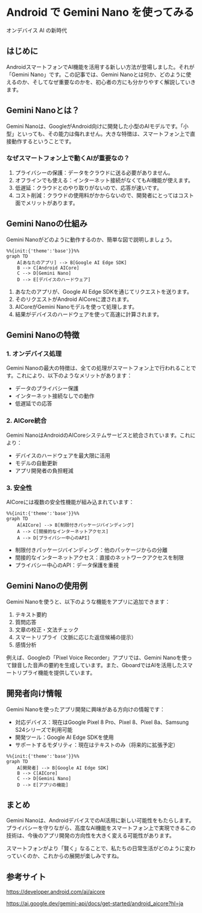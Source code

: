 # Android で Gemini Nano を使ってみる

オンデバイス AI の新時代

## はじめに

AndroidスマートフォンでAI機能を活用する新しい方法が登場しました。それが「Gemini Nano」です。この記事では、Gemini Nanoとは何か、どのように使えるのか、そしてなぜ重要なのかを、初心者の方にも分かりやすく解説していきます。

## Gemini Nanoとは？

Gemini Nanoは、GoogleがAndroid向けに開発した小型のAIモデルです。「小型」といっても、その能力は侮れません。大きな特徴は、スマートフォン上で直接動作するということです。

### なぜスマートフォン上で動くAIが重要なの？

1. プライバシーの保護：データをクラウドに送る必要がありません。
2. オフラインでも使える：インターネット接続がなくてもAI機能が使えます。
3. 低遅延：クラウドとのやり取りがないので、応答が速いです。
4. コスト削減：クラウドの使用料がかからないので、開発者にとってはコスト面でメリットがあります。

## Gemini Nanoの仕組み

Gemini Nanoがどのように動作するのか、簡単な図で説明しましょう。

```mermaid
%%{init:{'theme':'base'}}%%
graph TD
    A[あなたのアプリ] --> B[Google AI Edge SDK]
    B --> C[Android AICore]
    C --> D[Gemini Nano]
    D --> E[デバイスのハードウェア]
```

1. あなたのアプリが、Google AI Edge SDKを通じてリクエストを送ります。
2. そのリクエストがAndroid AICoreに渡されます。
3. AICoreがGemini Nanoモデルを使って処理します。
4. 結果がデバイスのハードウェアを使って高速に計算されます。

## Gemini Nanoの特徴

### 1. オンデバイス処理

Gemini Nanoの最大の特徴は、全ての処理がスマートフォン上で行われることです。これにより、以下のようなメリットがあります：

- データのプライバシー保護
- インターネット接続なしでの動作
- 低遅延での応答

### 2. AICore統合

Gemini NanoはAndroidのAICoreシステムサービスと統合されています。これにより：

- デバイスのハードウェアを最大限に活用
- モデルの自動更新
- アプリ開発者の負担軽減

### 3. 安全性

AICoreには複数の安全性機能が組み込まれています：

```mermaid
%%{init:{'theme':'base'}}%%
graph TD
    A[AICore] --> B[制限付きパッケージバインディング]
    A --> C[間接的なインターネットアクセス]
    A --> D[プライバシー中心のAPI]
```

- 制限付きパッケージバインディング：他のパッケージからの分離
- 間接的なインターネットアクセス：直接のネットワークアクセスを制限
- プライバシー中心のAPI：データ保護を重視

## Gemini Nanoの使用例

Gemini Nanoを使うと、以下のような機能をアプリに追加できます：

1. テキスト要約
2. 質問応答
3. 文章の校正・文法チェック
4. スマートリプライ（文脈に応じた返信候補の提示）
5. 感情分析

例えば、Googleの「Pixel Voice Recorder」アプリでは、Gemini Nanoを使って録音した音声の要約を生成しています。また、GboardではAIを活用したスマートリプライ機能を提供しています。

## 開発者向け情報

Gemini Nanoを使ったアプリ開発に興味がある方向けの情報です：

- 対応デバイス：現在はGoogle Pixel 8 Pro、Pixel 8、Pixel 8a、Samsung S24シリーズで利用可能
- 開発ツール：Google AI Edge SDKを使用
- サポートするモダリティ：現在はテキストのみ（将来的に拡張予定）

```mermaid
%%{init:{'theme':'base'}}%%
graph TD
    A[開発者] --> B[Google AI Edge SDK]
    B --> C[AICore]
    C --> D[Gemini Nano]
    D --> E[アプリの機能]
```

## まとめ

Gemini Nanoは、AndroidデバイスでのAI活用に新しい可能性をもたらします。プライバシーを守りながら、高度なAI機能をスマートフォン上で実現できるこの技術は、今後のアプリ開発の方向性を大きく変える可能性があります。

スマートフォンがより「賢く」なることで、私たちの日常生活がどのように変わっていくのか、これからの展開が楽しみですね。

## 参考サイト

https://developer.android.com/ai/aicore

https://ai.google.dev/gemini-api/docs/get-started/android_aicore?hl=ja


